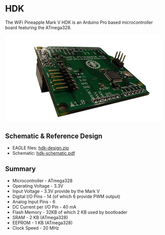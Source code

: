 # HDK



The WiFi Pineapple Mark V HDK is an Arduino Pro based microcontroller board featuring the ATmega328.

![](imgs/hdk.jpg)

## Schematic & Reference Design

  + EAGLE files: [hdk-design.zip](https://www.dropbox.com/s/3zg4lpdo9q3xkql/hdk-reference-design.zip?dl=1)
  + Schematic: [hdk-schematic.pdf](https://www.dropbox.com/s/3ywjpkft82bi5nq/hdk-schematic.pdf?dl=1)

## Summary

  + Microcontroller - ATmega328
  + Operating Voltage - 3.3V
  + Input Voltage - 3.3V provide by the Mark V
  + Digital I/O Pins - 14 (of which 6 provide PWM output)
  + Analog Input Pins - 6
  + DC Current per I/O Pin - 40 mA
  + Flash Memory - 32KB of which 2 KB used by bootloader
  + SRAM - 2 KB (ATmega328)
  + EEPROM - 1 KB (ATmega328)
  + Clock Speed - 20 MHz